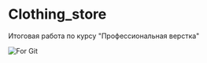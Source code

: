 # Clothing_store
Итоговая работа по курсу "Профессиональная верстка"


![For Git](https://user-images.githubusercontent.com/88460331/192138710-75bf2702-833e-4a88-8445-4e256d588084.png)
